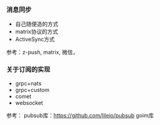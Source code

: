### 消息同步

* 自己随便造的方式
* matrix协议的方式
* ActiveSync方式

参考：z-push, matrix, 微信，


### 关于订阅的实现

* grpc+nats
* grpc+custom
* comet
* websocket

参考：
pubsub库：https://github.com/lileio/pubsub
goim库

